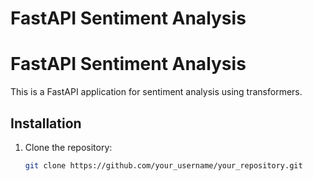 # FastAPI Sentiment Analysis 
# FastAPI Sentiment Analysis

This is a FastAPI application for sentiment analysis using transformers.

## Installation

1. Clone the repository:

   ```bash
   git clone https://github.com/your_username/your_repository.git

